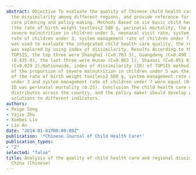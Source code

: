 ```yaml
---
abstract: Objective To evaluate the quality of Chinese child health care status and
  the dissimilarity among different regions, and provide reference for child health
  care planning and policy-making. Methods Based on six basic child health indicators
  (the rate of birth weight textless2 500 g, perinatal mortality, the proportion of
  severe malnutrition in children under 5, neonatal visit rate, system management
  rate of children under 3, system management rate of children under 7), TOPSIS method
  was used to evaluate the integrated child health care quality, the regional dissimilarity
  was explored by using index of dissimilarity. Results According to the Results of
  TOPSIS, the top three were Shanghai (C=0.783 5), Guangdong (C=0.490 3) and Beijing
  (0.435 0), the last three were Hunan (C=0.063 1), Shaanxi (C=0.051 8) and Fujian
  (C=0.029 2);Nationwide, index of dissimilarity (ID) of TOPSIS method was large(0.35).ID
  of the proportion of severe malnutrition in children under 5 was the largest (0.59);IDs
  of the rate of birth weight textless2 500 g, system management rate of children
  under 3 and system management rate of children under 7 were equal (0.30);The smallest
  ID was perinatal mortality (0.25). Conclusion The child health care quality unevenly
  distributes across the country, and the policy maker should develop appropriate
  solutions to different indicators.
authors:
- Peige Song
- Yajie Zhu
- Xuebei Liu
- Lin An
date: "2014-01-01T00:00:00Z"
publication: '*Chinese Journal of Child Health Care*'
publication_types:
- "2"
selected: "false"
title: Analysis of the quality of child health care and regional dissimilarity in
  China (Chinese)
---
```


